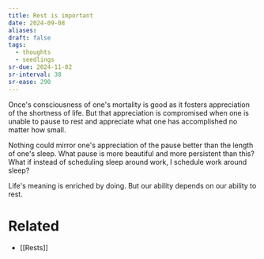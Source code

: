 ```yaml
---
title: Rest is important
date: 2024-09-08
aliases: 
draft: false
tags:
  - thoughts
  - seedlings
sr-due: 2024-11-02
sr-interval: 38
sr-ease: 290
---
```

Once's consciousness of one's mortality is good as it fosters appreciation of the shortness of life. But that appreciation is compromised when one is unable to pause to rest and appreciate what one has accomplished no matter how small.

Nothing could mirror one's appreciation of the pause better than the length of one's sleep. What pause is more beautiful and more persistent than this? What if instead of scheduling sleep around work, I schedule work around sleep?

Life's meaning is enriched by doing. But our ability depends on our ability to rest.

# Related

- [[Rests]]